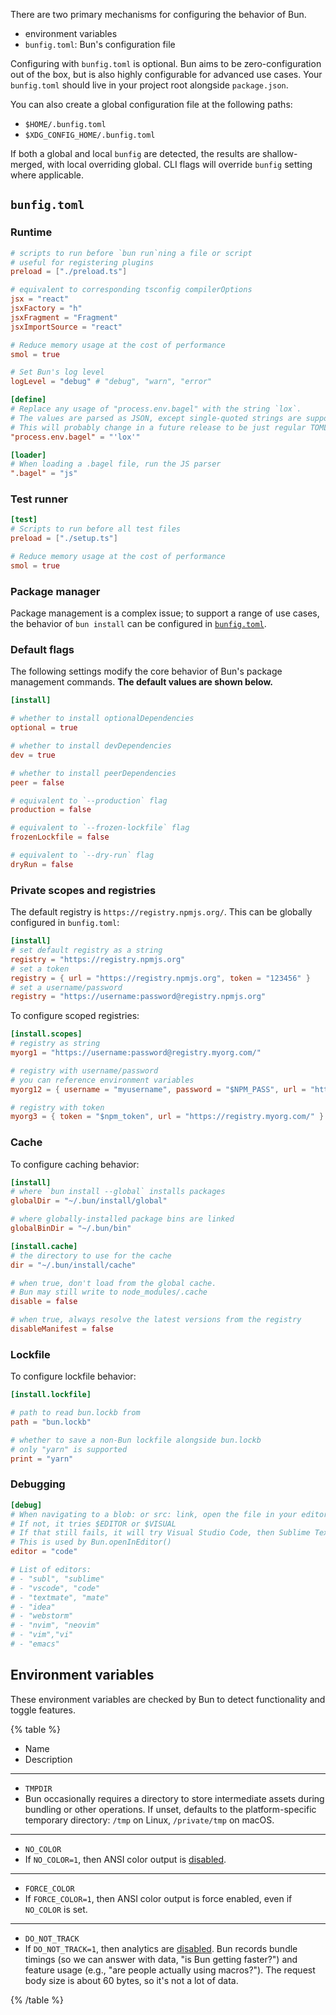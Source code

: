 There are two primary mechanisms for configuring the behavior of Bun.

- environment variables
- `bunfig.toml`: Bun's configuration file

Configuring with `bunfig.toml` is optional. Bun aims to be zero-configuration out of the box, but is also highly configurable for advanced use cases. Your `bunfig.toml` should live in your project root alongside `package.json`.

You can also create a global configuration file at the following paths:

- `$HOME/.bunfig.toml`
- `$XDG_CONFIG_HOME/.bunfig.toml`

If both a global and local `bunfig` are detected, the results are shallow-merged, with local overriding global. CLI flags will override `bunfig` setting where applicable.

## `bunfig.toml`

### Runtime

```toml
# scripts to run before `bun run`ning a file or script
# useful for registering plugins
preload = ["./preload.ts"]

# equivalent to corresponding tsconfig compilerOptions
jsx = "react"
jsxFactory = "h"
jsxFragment = "Fragment"
jsxImportSource = "react"

# Reduce memory usage at the cost of performance
smol = true

# Set Bun's log level
logLevel = "debug" # "debug", "warn", "error"

[define]
# Replace any usage of "process.env.bagel" with the string `lox`.
# The values are parsed as JSON, except single-quoted strings are supported and `'undefined'` becomes `undefined` in JS.
# This will probably change in a future release to be just regular TOML instead. It is a holdover from the CLI argument parsing.
"process.env.bagel" = "'lox'"

[loader]
# When loading a .bagel file, run the JS parser
".bagel" = "js"
```

### Test runner

```toml
[test]
# Scripts to run before all test files
preload = ["./setup.ts"]

# Reduce memory usage at the cost of performance
smol = true
```

### Package manager

Package management is a complex issue; to support a range of use cases, the behavior of `bun install` can be configured in [`bunfig.toml`](/docs/runtime/configuration).

### Default flags

The following settings modify the core behavior of Bun's package management commands. **The default values are shown below.**

```toml
[install]

# whether to install optionalDependencies
optional = true

# whether to install devDependencies
dev = true

# whether to install peerDependencies
peer = false

# equivalent to `--production` flag
production = false

# equivalent to `--frozen-lockfile` flag
frozenLockfile = false

# equivalent to `--dry-run` flag
dryRun = false
```

### Private scopes and registries

The default registry is `https://registry.npmjs.org/`. This can be globally configured in `bunfig.toml`:

```toml
[install]
# set default registry as a string
registry = "https://registry.npmjs.org"
# set a token
registry = { url = "https://registry.npmjs.org", token = "123456" }
# set a username/password
registry = "https://username:password@registry.npmjs.org"
```

To configure scoped registries:

```toml
[install.scopes]
# registry as string
myorg1 = "https://username:password@registry.myorg.com/"

# registry with username/password
# you can reference environment variables
myorg12 = { username = "myusername", password = "$NPM_PASS", url = "https://registry.myorg.com/" }

# registry with token
myorg3 = { token = "$npm_token", url = "https://registry.myorg.com/" }
```

### Cache

To configure caching behavior:

```toml
[install]
# where `bun install --global` installs packages
globalDir = "~/.bun/install/global"

# where globally-installed package bins are linked
globalBinDir = "~/.bun/bin"

[install.cache]
# the directory to use for the cache
dir = "~/.bun/install/cache"

# when true, don't load from the global cache.
# Bun may still write to node_modules/.cache
disable = false

# when true, always resolve the latest versions from the registry
disableManifest = false
```

### Lockfile

To configure lockfile behavior:

```toml
[install.lockfile]

# path to read bun.lockb from
path = "bun.lockb"

# whether to save a non-Bun lockfile alongside bun.lockb
# only "yarn" is supported
print = "yarn"
```

### Debugging

```toml
[debug]
# When navigating to a blob: or src: link, open the file in your editor
# If not, it tries $EDITOR or $VISUAL
# If that still fails, it will try Visual Studio Code, then Sublime Text, then a few others
# This is used by Bun.openInEditor()
editor = "code"

# List of editors:
# - "subl", "sublime"
# - "vscode", "code"
# - "textmate", "mate"
# - "idea"
# - "webstorm"
# - "nvim", "neovim"
# - "vim","vi"
# - "emacs"
```

## Environment variables

These environment variables are checked by Bun to detect functionality and toggle features.

{% table %}

- Name
- Description

---

- `TMPDIR`
- Bun occasionally requires a directory to store intermediate assets during bundling or other operations. If unset, defaults to the platform-specific temporary directory: `/tmp` on Linux, `/private/tmp` on macOS.

---

- `NO_COLOR`
- If `NO_COLOR=1`, then ANSI color output is [disabled](https://no-color.org/).

---

- `FORCE_COLOR`
- If `FORCE_COLOR=1`, then ANSI color output is force enabled, even if `NO_COLOR` is set.

---

- `DO_NOT_TRACK`
- If `DO_NOT_TRACK=1`, then analytics are [disabled](https://do-not-track.dev/). Bun records bundle timings (so we can answer with data, "is Bun getting faster?") and feature usage (e.g., "are people actually using macros?"). The request body size is about 60 bytes, so it's not a lot of data.

{% /table %}
